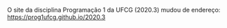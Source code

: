 O site da disciplina Programação 1 da UFCG (2020.3) mudou de
endereço: https://prog1ufcg.github.io/2020.3
